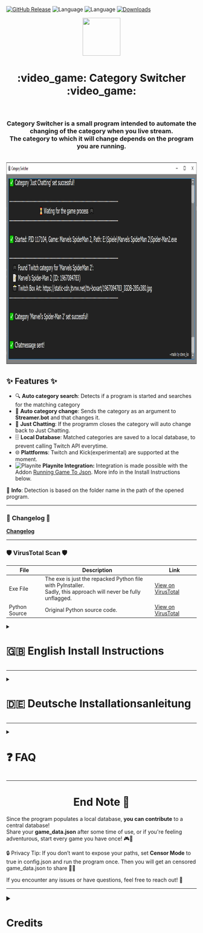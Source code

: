[![GitHub Release](https://img.shields.io/github/v/release/stevo-ko/Category_Switcher?display_name=tag&label=Latest%20Release&color=1E9111)](https://github.com/stevo-ko/Category_Switcher/releases/latest)
![Language](https://img.shields.io/badge/Language-DE-brightgreen)
![Language](https://img.shields.io/static/v1?label=Language&message=EN&color=1E90FF)
[![Downloads](https://img.shields.io/github/downloads/stevo-ko/Category_Switcher/total)](https://github.com/stevo-ko/Category_Switcher_dev/releases/latest)



<div align="center">
  <img src="https://github.com/stevo-ko/Category_Switcher/blob/main/Release%20EXE/_internal/Assets/icon.ico" width="100" height="100">
  <h1>:video_game: <strong>Category Switcher</strong> :video_game:</h1><br>

  
  <h3>Category Switcher is a small program intended to automate the changing of the category when you live stream.<br>
  The category to which it will change depends on the program you are running.</h3>
  <br>

<img src="https://github.com/stevo-ko/Category_Switcher/blob/main/Readme/Category%20Switcher.png" width="700" height="532">

</div>

<h2>✨ Features ✨</h2>

- :mag: **Auto category search**: Detects if a program is started and searches for the matching category
- :arrows_counterclockwise: **Auto category change**: Sends the category as an argument to **Streamer.bot** and that changes it.
- :speech_balloon: **Just Chatting**: If the programm closes the category will auto change back to Just Chatting.
- :file_cabinet: **Local Database**: Matched categories are saved to a local database, to prevent calling Twitch API everytime.
- :globe_with_meridians: **Plattforms**: Twitch and Kick(experimental) are supported at the moment.
- <img src="https://playnite.link/applogo.png" alt="Playnite" width="20" height="20"> **Playnite Integration:** Integration is made possible with the Addon [Running Game To Json](https://playnite.link/addons.html#7ad03f78-50f9-40d5-a7a3-cac5776e5482). More info in the Install Instructions below.

:pencil: **Info**: Detection is based on the folder name in the path of the opened program.

---


### :scroll: **Changelog** :scroll:
[**Changelog**](Changelog.md)

---

### :shield: **VirusTotal Scan** :shield:

| File | Description | Link |
|------|-------------|------|
| Exe File | The exe is just the repacked Python file with PyInstaller. <br>Sadly, this approach will never be fully unflagged. | [View on VirusTotal](https://www.virustotal.com/gui/file/a9ab55b027f11090ca2620af13858f031a2f41ea7dcae5e7ed6a3aa8debbdf72) |
| Python Source | Original Python source code. | [View on VirusTotal](https://www.virustotal.com/gui/file/ae0390bd8cc30ed101fe879660300f31e9357d8bbb59bd586fd7cf043c3eca68) |


<details>
<summary><h1><strong>🇬🇧 English Install Instructions</strong></h1></summary>

### :rocket: **Installation** :rocket:

- Download the **latest** release.
- Extract **Category_Switcher.zip**
- Import the action to **Streamer.bot** with the import code inside **Category_Switcher.stevo** or using the file itself.
- Go to **Streamer.bot → Servers/Clients → HTTP Server**.
- Ensure the **HTTP server** is enabled and started, you can change port and adress as you like before starting the server.


<div align="center">
<img src="https://github.com/stevo-ko/Category_Switcher/blob/main/Readme/Http%20Server.png" width="1609" height="908">
</div>
<br>

- Change the path to the exe in the Action **Open Category Switcher** , also change the Working Directory to the exe dir.

<div align="center">
<img src="https://github.com/stevo-ko/Category_Switcher/blob/main/Readme/Edit%20Sub%20Action.png" width="400" height="407">
</div>
<br>

- Go to the imported Action "[STEVO] Settingsmenu" right click on the first Trigger and click Test Trigger, or alternative default hotkey CTRL+Y (you can change that)
- Wait a few seconds till the settings menu opens
<div align="center">
<img src="https://github.com/stevo-ko/Category_Switcher/blob/main/Readme/Main%20Settingsmenu.png" width="400" height="500">
</div>
<br>

- Go to Game Root Folders check if the default Paths are sufficient, if not toggle the togglebutton to ON and press Add, you will get an Popup where you can chose a Folder.
- If you made all changes to your liking press the Save button.
- Category Switcher is already running and you can test it out and hopefully be happy with it.
<h2>Done ✅</h2>  


- If there is something wrong check the FAQ down below, writen an Issue here or contact me on the Streamer.bot Server in the thread.

<details>
<summary><h2><strong><img src="https://playnite.link/applogo.png" alt="Playnite" width="32" height="32"> Playnite Install Instructions</strong></h2></summary>

- Download and Install Playnite from [Playnite.link](https://playnite.link/download)
- Open Playnite and go to **Add-ons → Extensions → Generic** and install the **Running Game To Json** Addon.
- You can find the Addon also [here](https://playnite.link/addons.html#7ad03f78-50f9-40d5-a7a3-cac5776e5482)
- You can also install the Addon with that link:  
  `playnite://playnite/installaddon/7ad03f78-50f9-40d5-a7a3-cac5776e5482`
- After installing you just need to enable Playnite in the Settings of the Category Switcher and you are good to go.

</details>
</details>

---

<details>
<summary><h1><strong>🇩🇪 Deutsche Installationsanleitung</strong></h1></summary>
  
### :rocket: **Installation** :rocket:

- Lade das **neueste Release** herunter
- Entpacke **Category_Switcher.zip**.
- Importiere die Action in **Streamer.bot** mithilfe des Import-Codes in **Category_Switcher.stevo** oder über die Datei selbst.   
- Gehe zu **Streamer.bot → Servers/Clients → HTTP Server**. 
- Stelle sicher, dass der **HTTP-Server** aktiviert und gestartet ist. Du kannst den Port und die Adresse nach Belieben ändern, bevor du den Server startest. 

<div align="center">
<img src="https://github.com/stevo-ko/Category_Switcher/blob/main/Readme/Http%20Server.png" width="1609" height="908">
</div>
<br>

- Ändere in der Action **Open Category Switcher** den Pfad zur `.exe` und passe auch das Arbeitsverzeichnis auf den Ordner der `.exe` an.  

<div align="center">
<img src="https://github.com/stevo-ko/Category_Switcher/blob/main/Readme/Edit%20Sub%20Action.png" width="400" height="407">
</div>
<br>

- Gehe zur importierten Action **"[STEVO] Settingsmenu"**, klicke mit Rechtsklick auf den ersten Trigger und wähle **Test Trigger**, oder nutze alternativ das Standard-Hotkey **CTRL+Y** (dies kannst du auch ändern).  
- Warte ein paar Sekunden, bis sich das Einstellungsmenü öffnet.  

<div align="center">
<img src="https://github.com/stevo-ko/Category_Switcher/blob/main/Readme/Main%20Settingsmenu_de.png" width="400" height="500">
</div>
<br>

- Gehe zu **Spiele-Hauptordner** und prüfe, ob die Standard-Pfade ausreichen. Wenn nicht, schalte den Toggle-Button auf **ON** und klicke auf **Hinzufügen**. Es öffnet sich ein Popup, in dem du einen Ordner auswählen kannst.  
- Wenn du alle Änderungen nach deinen Wünschen vorgenommen hast, klicke auf **Speichern**.  
- Der Category Switcher läuft nun bereits – du kannst ihn direkt testen und hoffentlich Freude daran haben.  

<h2>Fertig ✅</h2>  

- Falls etwas nicht funktioniert, schau dir die **FAQ** unten an, erstelle ein Issue hier oder kontaktiere mich auf dem **Streamer.bot Server** im Thread.  
 
<details>
<summary><h2><strong><img src="https://playnite.link/applogo.png" alt="Playnite" width="32" height="32"> Playnite Installationsanleitung</strong></h2></summary>

- Lade **Playnite** von [Playnite.link](https://playnite.link/download) herunter und installiere es.  
- Öffne **Playnite** und gehe zu **Add-ons → Erweiterungen → Allgemein**, und installiere das Add-on **Running Game To Json**.  
- Du findest das Add-on auch [hier](https://playnite.link/addons.html#7ad03f78-50f9-40d5-a7a3-cac5776e5482).  
- Alternativ kannst du das Add-on auch direkt über diesen Link installieren:  
  `playnite://playnite/installaddon/7ad03f78-50f9-40d5-a7a3-cac5776e5482`  
- Nach der Installation musst du nur noch **Playnite** in den **Einstellungen des Category Switchers** aktivieren – und schon bist du startklar.

</details>
</details>

---

<details>
<summary><h1><strong>❓ FAQ</strong></h1></summary>

<h2>EN</h2>

<details><summary style="font-size: 1.3em; font-weight: bold;">Q: Do I need admin rights?</summary>
<br>

**A:** Apart from excluding the EXE from your antivirus, admin rights are not required.
</details>

<details><summary style="font-size: 1.3em; font-weight: bold;">Q: How can i get a Game or Program fixed, cause it does not get the right category?</summary>
<br>
<strong>A:</strong>  Please provide the following details: 

- 🎮 **Game name**  
- 📂 **Full path** to the game's `.exe` file  
</details>

<details><summary style="font-size: 1.3em; font-weight: bold;"> Q: How can i manually add a Game or program so it will change the category? </summary>
<br>

**A:** You need to add the game manually in the game_data.json using the following format:



```json
{
    "Game": "Example",
    "Path": "C:\\Example\\Example\\Example.exe",
    "Twitch Category Name": "Example",
    "Twitch Category ID": "123456",
    "Twitch Box Art": "https://static-cdn.jtvnw.net/ttv-boxart/123456_IGDB-285x380.jpg",
    "Kick Category Name": "Example",
    "Kick Category ID": "",
    "Kick Thumbnail": ""
}
```

- **Game** needs to match the Found Name of the Game, please read the Info in the first Post
- **Path** is not needed for the program to work correctly but if wanted write it down
- **Twitch Category Name** , **ID** , **Kick Category Name** and **Kick Category ID** should be fairly self describing, needed are only the Name on both
- **Box Art** is also not needed for the program to work correctly
- Attention If you insert it at the bottom of the json you need to add " , " after the " } " bracket before your game

<strong>It is important to have a double \ between each part of the path for it to be a correct json format</strong>

</details>

<h2>DE</h2>

<details><summary style="font-size: 1.3em; font-weight: bold;">Q: Benötige ich Admin-Rechte?</summary>
<br>

**A:** Abgesehen davon, die EXE von deinem Antivirus auszuschließen, werden keine Admin-Rechte benötigt.
</details>

<details><summary style="font-size: 1.3em; font-weight: bold;">Q: Wie kann ich ein Game oder Programm beheben lassen, wenn es nicht in die richtige Kategorie eingeordnet wird?</summary>
<br>
<strong>A:</strong>  Bitte stelle folgende Details bereit: 

- 🎮 **Game name**  
- 📂 **Full path** zur `.exe`-Datei des Spiels  
</details>

<details><summary style="font-size: 1.3em; font-weight: bold;">Q: Wie kann ich ein Game oder Programm manuell hinzufügen, damit es die Kategorie ändert?</summary>
<br>

**A:** Du musst das Game manuell in die game_data.json eintragen, und zwar im folgenden Format:

```json
{
    "Game": "Example",
    "Path": "C:\\Example\\Example\\Example.exe",
    "Twitch Category Name": "Example",
    "Twitch Category ID": "123456",
    "Twitch Box Art": "https://static-cdn.jtvnw.net/ttv-boxart/123456_IGDB-285x380.jpg",
    "Kick Category Name": "Example",
    "Kick Category ID": "",
    "Kick Thumbnail": ""
}
```


- **Game** muss mit dem Found Name des Games übereinstimmen, bitte dazu die Info im ersten Post lesen
- **Path** wird für die Funktion des Programms nicht benötigt, kann aber eingetragen werden, wenn gewünscht
- **Twitch Category Name** , **ID** , **Kick Category Name** und **Kick Category ID** sind selbsterklärend, benötigt wird aber nur der Name bei beidem
- **Box Art** wird für die Funktion des Programms ebenfalls nicht benötigt
- Achtung: Wenn du den Eintrag am Ende der json einfügst, musst du nach der schließenden " } " Klammer ein " , " setzen, bevor dein Game folgt

<strong>Wichtig ist, dass zwischen jedem Teil des Pfades ein doppelter \ stehen muss, damit es ein korrektes json-Format ist</strong>


</details>

</details>

---


<div align="center">

<h1> <strong>End Note 📝 </strong></h1>
</div>

Since the program populates a local database, **you can contribute** to a central database!  
Share your **game_data.json** after some time of use, or if you're feeling adventurous, start every game you have once! 🎮💾

🔒 Privacy Tip: If you don’t want to expose your paths, set **Censor Mode** to true in config.json and run the program once. Then you will get an censored game_data.json to share 🔧✨

If you encounter any issues or have questions, feel free to reach out! 🚀  

---

<details><summary style="font-size: 1.3em; font-weight: bold;"><h2>Credits</h2></summary>

Base GUI Code from [MustachedManiac](https://mustachedmaniac.com/)
<br>
Icons from [Icons8](https://icons8.com/)
</details>
